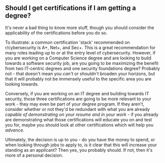 ## Should I get certifications if I am getting a degree?

It's never a bad thing to know more stuff, though you should consider the applicability of the certifications before you do so.

To illustrate: a common certification 'stack' recommended on r/cybersecurity is A+, Net+, and Sec+. This is a great recommendation for many roles leading up to or at the entry level of cybersecurity. However, if you are working on a Computer Science degree and are looking to build towards a software security job, are you going to be maximizing the benefit from two IT-centric degrees and one security foundations degree? Probably not - that doesn't mean you *can't* or *shouldn't* broaden your horizons, but that it will probably not be immensely useful to the specific area you are looking towards.

Conversely, if you are working on an IT degree and building towards IT security, those three certifications are going to be more relevant to your work - they may even be part of your degree program. If they aren't, consider whether or not they'd be redundant with what you are already *capable of demonstrating on your resume and in your work* - if you already are demonstrating what those certifications will educate you on and test you for, maybe you should look at other certifications which will help you *advance.*

Ultimately, the decision is up to you - do you have the money to spend, or when looking through jobs to apply to, is it clear that this will increase your standing as an applicant? Then yes, you probably should. If not, then it's more of a personal decision.